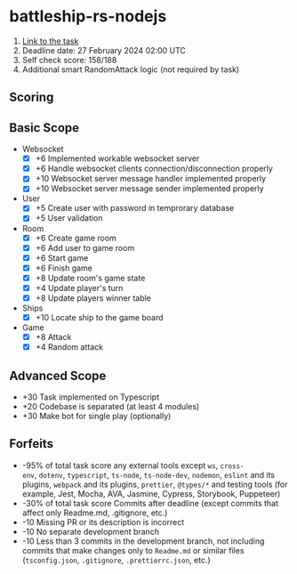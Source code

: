 # battleship-rs-nodejs
1.  [Link to the task](https://github.com/AlreadyBored/nodejs-assignments/blob/main/assignments/battleship/assignment.md)
2.  Deadline date: 27 February 2024 02:00 UTC
3.  Self check score: 158/188
4.  Additional smart RandomAttack logic (not required by task) 

## Scoring
Basic Scope
-----------------------------------------------------------------------------------------------------------------------

-   Websocket
    - [x]  +6 Implemented workable websocket server
    - [x]  +6 Handle websocket clients connection/disconnection properly
    - [x]  +10 Websocket server message handler implemented properly
    - [x]  +10 Websocket server message sender implemented properly
-   User
    - [x]  +5 Create user with password in temprorary database
    - [x]  +5 User validation
-   Room
    - [x]  +6 Create game room
    - [x]  +6 Add user to game room
    - [x]  +6 Start game
    - [x]  +6 Finish game
    - [x]  +8 Update room's game state
    - [x]  +4 Update player's turn
    - [x]  +8 Update players winner table
-   Ships
    - [x]  +10 Locate ship to the game board
-   Game
    - [x]  +8 Attack
    - [x]  +4 Random attack

Advanced Scope
-----------------------------------------------------------------------------------------------------------------------------

-   +30 Task implemented on Typescript
-   +20 Codebase is separated (at least 4 modules)
-   +30 Make bot for single play (optionally)

Forfeits
-----------------------------------------------------------------------------------------------------------------

-   -95% of total task score any external tools except `ws`, `cross-env`, `dotenv`, `typescript`, `ts-node`, `ts-node-dev`, `nodemon`, `eslint` and its plugins, `webpack` and its plugins, `prettier`, `@types/*` and testing tools (for example, Jest, Mocha, AVA, Jasmine, Cypress, Storybook, Puppeteer)
-   -30% of total task score Commits after deadline (except commits that affect only Readme.md, .gitignore, etc.)
-   -10 Missing PR or its description is incorrect
-   -10 No separate development branch
-   -10 Less than 3 commits in the development branch, not including commits that make changes only to `Readme.md` or similar files (`tsconfig.json`, `.gitignore`, `.prettierrc.json`, etc.)
